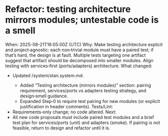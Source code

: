 # Refactor: testing architecture mirrors modules; untestable code is a smell

When: 2025-08-21T16:05:00Z (UTC)
Why: Make testing architecture explicit and project‑agnostic: each non‑trivial module must have a paired test; if that’s hard, the design is at fault. Multiple tests targeting one artifact suggest that artifact should be decomposed into smaller modules. Align testing with services‑first (ports/adapters) architecture.
What changed:
- Updated <stanPath>/system/stan.system.md:
  - Added “Testing architecture (mirrors modules)” section: pairing requirement, services/ports vs adapters testing strategy, and design‑smell guidance.
  - Expanded Step‑0 to require test pairing for new modules (or explicit justification in header comments).
Tests/Lint:
- Requirements‑only change; no code altered.
Next:
- All new code proposals must include paired test modules and a brief test plan for services/ports (unit) and adapters (smoke). If pairing is not feasible, return to design and refactor until it is.
